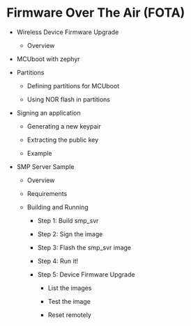 # Firmware Over The Air (FOTA)


* Wireless Device Firmware Upgrade


    * Overview


* MCUboot with zephyr


* Partitions


    * Defining partitions for MCUboot


    * Using NOR flash in partitions


* Signing an application


    * Generating a new keypair


    * Extracting the public key


    * Example


* SMP Server Sample


    * Overview


    * Requirements


    * Building and Running


        * Step 1: Build smp_svr


        * Step 2: Sign the image


        * Step 3: Flash the smp_svr image


        * Step 4: Run it!


        * Step 5: Device Firmware Upgrade


            * List the images


            * Test the image


            * Reset remotely

